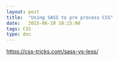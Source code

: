 ```yaml
---
layout: post
title:  "Using SASS to pre process CSS"
date:   2015-06-20 18:15:00
tags: CSS
type: doc
---
```


https://css-tricks.com/sass-vs-less/

